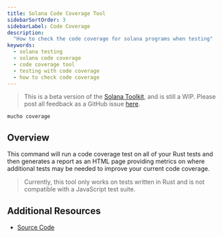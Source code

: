 ```yaml
---
title: Solana Code Coverage Tool
sidebarSortOrder: 3
sidebarLabel: Code Coverage
description:
  "How to check the code coverage for solana programs when testing"
keywords:
  - solana testing 
  - solana code coverage 
  - code coverage tool
  - testing with code coverage
  - how to check code coverage 
---
```


> This is a beta version of the [Solana Toolkit](/docs/toolkit/index.md), and is
> still a WIP. Please post all feedback as a GitHub issue
> [here](https://github.com/solana-foundation/developer-content/issues/new?title=%5Btoolkit%5D%20).

```shell
mucho coverage
```

## Overview

This command will run a code coverage test on all of your Rust tests and then
generates a report as an HTML page providing metrics on where additional tests
may be needed to improve your current code coverage.

> Currently, this tool only works on tests written in Rust and is not compatible
> with a JavaScript test suite.

## Additional Resources

- [Source Code](https://github.com/LimeChain/zest?tab=readme-ov-file)
